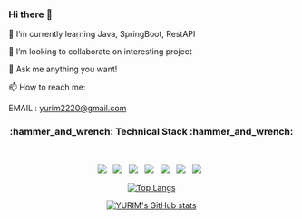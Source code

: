 ### Hi there :wave:

:seedling: I’m currently learning Java, SpringBoot, RestAPI

:dancers: I’m looking to collaborate on interesting project

:speech_balloon: Ask me anything you want!

:mailbox: How to reach me:

EMAIL : yurim2220@gmail.com


<h3 align="center"><b>:hammer_and_wrench: Technical Stack :hammer_and_wrench:</b></h3>
</br>
<p align="center">
<img src="https://img.shields.io/badge/Java-007396?style=flat-square&logo=Java&logoColor=white"/></a> &nbsp
<img src="https://img.shields.io/badge/SpringBoot-6DB33F?style=flat-square&logo=Spring Boot&logoColor=white"/></a> &nbsp
<img src="https://img.shields.io/badge/JPA-FDEE21?style=flat-square"/></a> &nbsp
<img src="https://img.shields.io/badge/MySQL-4479A1?style=flat-square&logo=MySQL&logoColor=white"/></a> &nbsp
<img src="https://img.shields.io/badge/Docker-2496ED?style=flat-square&logo=Docker&logoColor=white"/></a> &nbsp
<img src="https://img.shields.io/badge/Python-3776AB?style=flat-square&logo=Python&logoColor=white"/></a> &nbsp
<img src="https://img.shields.io/badge/Tensorflow-FF6F00?style=flat-square&logo=Tensorflow&logoColor=white"/></a> &nbsp </p>


<div align=center>
  
[![Top Langs](https://github-readme-stats.vercel.app/api/top-langs/?username=yurim022)](https://github.com/yurim022/github-readme-stats) 
  
[![YURIM's GitHub stats](https://github-readme-stats.vercel.app/api?username=yurim022)](https://github.com/yurim022/github-readme-stats)
</div>
